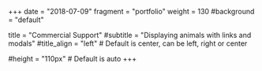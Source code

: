 +++ 
date = "2018-07-09"
fragment = "portfolio"
weight = 130
#background = "default"

title = "Commercial Support"
#subtitle = "Displaying animals with links and modals"
#title_align = "left" # Default is center, can be left, right or center

#height = "110px" # Default is auto
+++
